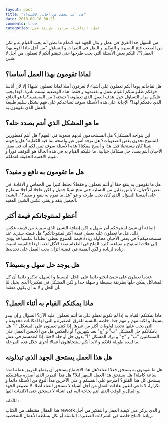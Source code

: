 ```yaml
---
layout: post
title: "هل أنت تعمل من أجل...لاشيئ؟؟"
date: 2013-09-18 00:23
comments: true
categories: عمل، انتاجية، مردود، طريقة عمل
---
```


من السهل جدا الغرق في عمل و بذل الجهد فيه لاتمام ما نظن أنه  يجب القيام  به و لكن من الصعب فتح  البصيرة و التفكير و النظر في الثغرات و التساؤل "من أجل ماذا أقوم بهذا العمل؟"، اليكم  بعض الأسئلة التي يجب طرحها حتى تتيقنو أنكم لا تعملون من أجل لا شيئ.

<!-- more -->
لماذا تقومون بهذا العمل أساسا؟
-------------------------------
هل تفاجأتم يوما أنكم تعملون على أشياء لا تعرفون أصلا لماذا تعملون عليها؟ إلا لأن أناسا فوقكم طلبو منكم القيام بعمل و نفدتموه و فقط. هذه الوضعية  ليست نادرة، لهذا يجب عليكم مرار التساؤل حول هدف العمل الذي تعملونه؟ نتيجته؟ من المستفيد؟ما هو الدافع الذي دفعكم لهذا؟ الإجابة على هذه الأسئلة سوف تساعدكم على فهم بشكل سليم طبيعة العمل الذي تقومون به.


ما هو المشكل الذي أنتم بصدد حله؟
-------------------------------
اين يتواجد المشكل؟ هل المستخدمون لديهم صعوبة في الفهم؟ هل أنتم كمطورين للمنتوج تجدون بغض الصعوبات؟ هل توجد أمور غير واضحة  بما فيه الكفاية؟   هل واجهتم شيئا كان مستحيلا قبل هذا و أصبح ممكنا؟ هذه الأسئلة سوف تبين لكم أنه في بعض الأحيان أنتم بصدد حل مشاكل خيالية،  ما عليكم القيام  به في هذه الحالة هو التوقف فورا و تقييم الاهمية الحقيقة لعملكم.

هل ما تقومون به نافع و مفيد؟
-------------------------------
هل ما تقومون به ينفع حقا أو أنتم تعملون و فقط؟ نخلط كثيرا بين الحماس و الافادة. في بعض الأحيان، لا بأس بقليل من التسلية حتى ننتج شيئا جميل و لكن عاجلا أم آجلا سنطرح على أنفسنا السؤال الذي كان يجب طرحه و هو "هل ما نقوم  به ينفع و مفيد؟"، الشيئ الجميل ينفذ و يفنى عكس الشيئ المفيد.

أعطو لمنتوجاتكم  قيمة  أكثر
-------------------------------
إضافة أي شيئ  لمنتوجكم أمر سهل و  لكن إضافة الشيئ الذي سيزيد من قيمته عكس ذلك. هل ما تعملون عليه يعطي قيمة  أكثر لمنتوجاتكم؟ هل قيمته ستزيد عند مستخدميكم؟ في بعض الأحيان محاولة زيادة قيمة  المنتوج تعطي انطباعا عكسيا قد يؤدي إلى هلاك المنتوج و ضياعه. كثرة الملح في الطعام تفقد الأكل لذته، لهذا فالقيمة لسيت زيادة لزيادة و لكن القيمة هي قضية اتزان يجب العمل على تحديدها.

هل يوجد حل سهل و بسيط؟
-------------------------------
عندما تعملون على شيئ ابحثو دائما على الحل البسيط و السهل، تذكرو دائما أن كل المشاكل يمكن حلها بطريقة بسيطة و سهلة جدا و لكن المشكل في تفكيرنا الذي يخيل لنا أن الحل و لا بد أن يكون معقدا.

ماذا يمكنكم القيام به أثناء العمل؟
-------------------------------
ماذا يمكنكم القيام به إذا لم تكونو تعملو على ما أنتم تعملون عليه الآن؟ السؤال و إن يبدو بسيطا و لكنه مهم و مهم جدا، خاصة  بالنسبة للفرق الصغيرة و التي لها امكانات محدودة و التي يجب عليها تحديد اولويات أكثر من غيرها. إذا كنتم تعملون على المشكل "أ" هل بامكانكم حل المشكل "ب" و "ج" بعد شهرين؟ أو بالعكس هل من الأحسن العمل على المشكلتين "ب" و "ج" و ترك المشكل "أ" بدون حل أو حله لاحقا. إذا انغمستم في عمل ما لمدة  طويلة فانكم و لابد أنكم ستتجاهلون أعمالا أخرى خلال هذه المرحلة.

هل هذا العمل يستحق الجهد الذي تبذلونه
---------------------------------------

هل ما تقومون به يستحق فعلا العناء؟هل هذا الاجتماع يستحق أن يقطع الفريق عمله لمدة ساعة كاملة؟ هل يستحق هذا العمل السهر ليلا؟ هل هذا التقرير الذي أصدره منافسكم يستحق كل هذا القلق؟ اطرحو على أنفسكم و على الآخرين هذا النوع  من الأسئلة  دائما و تكرارا، لا داعي لتغيير عادات العمل من أجل أشياء لا تستحق العناء أصلا. لا تضييعو الجهد و المال و الوقت الذي أنتم بحاجة اليه في اشياء لا تستحق حتى الالتفات اليها.


للأمانة :

هذا المقال مقتطف من الكتاب rework و الذي يركز  على كيفية العمل و التفكير من أجل زيادة الانتاج خاصة في الشركات الصغيرة، الناشئة أو بكل بساطة الأعمال الشخصية.
